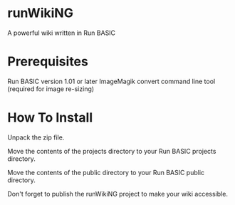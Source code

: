 runWikiNG
=========

A powerful wiki written in Run BASIC

Prerequisites
=============

Run BASIC version 1.01 or later
ImageMagik convert command line tool (required for image re-sizing)

How To Install
==============

Unpack the zip file.

Move the contents of the projects directory to your Run BASIC projects directory.

Move the contents of the public directory to your Run BASIC public directory.

Don't forget to publish the runWikiNG project to make your wiki accessible.
